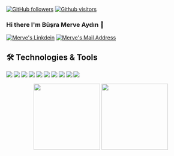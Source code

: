[![GitHub followers](https://img.shields.io/github/followers/busramerveaydn?style=social)](https://github.com/busramerveaydn?tab=followers)
[![Github visitors](https://visitor-badge.glitch.me/badge?page_id=busramerveaydn.visitor-badge)](https://GitHub.com/busramerveaydn/StrapDown.js/stargazers/)

### Hi there I'm Büşra Merve Aydın 👋


<a href="https://www.linkedin.com/in/busramerveaydin/" target="_blank" rel="nofollow"><img alt="Merve's Linkdein" src="https://img.shields.io/badge/LinkedIn-0077B5?style=for-the-badge&logo=linkedin&logoColor=white" /></a>
<a href="mailto:busramerveaydn@gmail.com" target="_blank" rel="nofollow"><img alt="Merve's Mail Address" src="https://img.shields.io/badge/Gmail-D14836?style=for-the-badge&logo=gmail&logoColor=white" /></a>

## 🛠 Technologies & Tools 

<img src="https://img.shields.io/badge/C++-black?style=for-the-badge&logo=C++&logoColor=white"></img>
<img src="https://img.shields.io/badge/Python-black?style=for-the-badge&logo=Python&logoColor=white"><img/>
<img src="https://img.shields.io/badge/Java-black?style=for-the-badge&logo=java&logoColor=white%22%3E"></img>
<img src="https://img.shields.io/badge/JavaScript-black?style=for-the-badge&logo=javascript&logoColor=F7DF1E"></img>
<img src="https://img.shields.io/badge/C-black?style=for-the-badge&logo=C&logoColor=white"></img>
<img src="https://img.shields.io/badge/SpringBoot-black?style=for-the-badge&logo=SpringBoot&logoColor=white"></img>
<img src="https://img.shields.io/badge/React-black?style=for-the-badge&logo=React&logoColor=white"></img>
<img src="https://img.shields.io/badge/C%23-black?style=for-the-badge&logo=c-sharp&logoColor=white"></img>
<img src="https://img.shields.io/badge/PostgreSQL-black?style=for-the-badge&logo=PostgreSQL&logoColor=white"></img>
<img src="https://img.shields.io/badge/GitHub-black?style=for-the-badge&logo=github&logoColor=white"></img>

<div align="center" height=100>
 <img height=177  src="https://github-readme-stats.vercel.app/api?username=busramerveaydn&show_icons=true&theme=white">
 <img height=177  src="https://github-readme-stats.vercel.app/api/top-langs/?username=busramerveaydn&theme=white&layout=compact">

</div>

